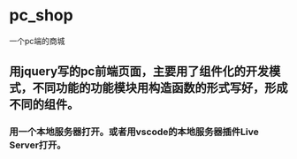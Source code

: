 # pc_shop
一个pc端的商城

## 用jquery写的pc前端页面，主要用了组件化的开发模式，不同功能的功能模块用构造函数的形式写好，形成不同的组件。
### 用一个本地服务器打开。或者用vscode的本地服务器插件Live Server打开。
